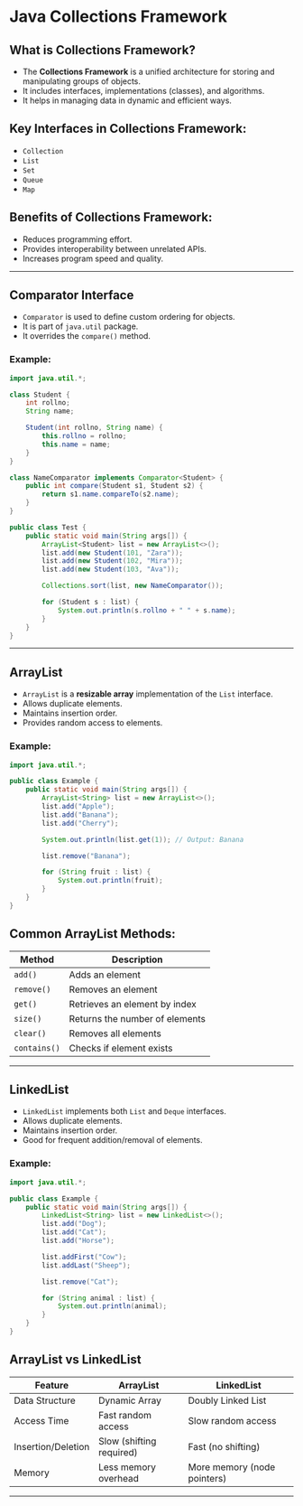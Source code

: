 
# Java Collections Framework

## What is Collections Framework?
- The **Collections Framework** is a unified architecture for storing and manipulating groups of objects.
- It includes interfaces, implementations (classes), and algorithms.
- It helps in managing data in dynamic and efficient ways.

## Key Interfaces in Collections Framework:
- `Collection`
- `List`
- `Set`
- `Queue`
- `Map`

## Benefits of Collections Framework:
- Reduces programming effort.
- Provides interoperability between unrelated APIs.
- Increases program speed and quality.

---

## Comparator Interface

- `Comparator` is used to define custom ordering for objects.
- It is part of `java.util` package.
- It overrides the `compare()` method.

### Example:
```java
import java.util.*;

class Student {
    int rollno;
    String name;

    Student(int rollno, String name) {
        this.rollno = rollno;
        this.name = name;
    }
}

class NameComparator implements Comparator<Student> {
    public int compare(Student s1, Student s2) {
        return s1.name.compareTo(s2.name);
    }
}

public class Test {
    public static void main(String args[]) {
        ArrayList<Student> list = new ArrayList<>();
        list.add(new Student(101, "Zara"));
        list.add(new Student(102, "Mira"));
        list.add(new Student(103, "Ava"));

        Collections.sort(list, new NameComparator());

        for (Student s : list) {
            System.out.println(s.rollno + " " + s.name);
        }
    }
}
```

---

## ArrayList

- `ArrayList` is a **resizable array** implementation of the `List` interface.
- Allows duplicate elements.
- Maintains insertion order.
- Provides random access to elements.

### Example:
```java
import java.util.*;

public class Example {
    public static void main(String args[]) {
        ArrayList<String> list = new ArrayList<>();
        list.add("Apple");
        list.add("Banana");
        list.add("Cherry");

        System.out.println(list.get(1)); // Output: Banana

        list.remove("Banana");

        for (String fruit : list) {
            System.out.println(fruit);
        }
    }
}
```

## Common ArrayList Methods:
| Method         | Description                        |
|----------------|------------------------------------|
| `add()`        | Adds an element                    |
| `remove()`     | Removes an element                 |
| `get()`        | Retrieves an element by index      |
| `size()`       | Returns the number of elements     |
| `clear()`      | Removes all elements               |
| `contains()`   | Checks if element exists           |

---

## LinkedList

- `LinkedList` implements both `List` and `Deque` interfaces.
- Allows duplicate elements.
- Maintains insertion order.
- Good for frequent addition/removal of elements.

### Example:
```java
import java.util.*;

public class Example {
    public static void main(String args[]) {
        LinkedList<String> list = new LinkedList<>();
        list.add("Dog");
        list.add("Cat");
        list.add("Horse");

        list.addFirst("Cow");
        list.addLast("Sheep");

        list.remove("Cat");

        for (String animal : list) {
            System.out.println(animal);
        }
    }
}
```

## ArrayList vs LinkedList

| Feature                | ArrayList                 | LinkedList                 |
|------------------------|---------------------------|----------------------------|
| Data Structure         | Dynamic Array             | Doubly Linked List         |
| Access Time            | Fast random access        | Slow random access         |
| Insertion/Deletion     | Slow (shifting required)  | Fast (no shifting)         |
| Memory                 | Less memory overhead      | More memory (node pointers)|

---
